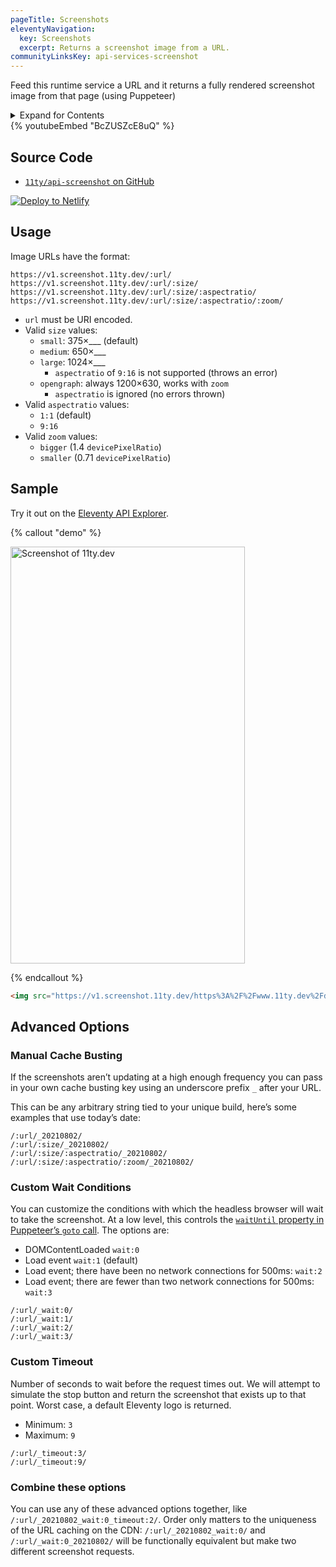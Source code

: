 ```yaml
---
pageTitle: Screenshots
eleventyNavigation:
  key: Screenshots
  excerpt: Returns a screenshot image from a URL.
communityLinksKey: api-services-screenshot
---
```


Feed this runtime service a URL and it returns a fully rendered screenshot image from that page (using Puppeteer)

<details class="toc">
<summary>Expand for Contents</summary>

[[toc]]

</details>

<div class="youtube-related">
  {% youtubeEmbed "BcZUSZcE8uQ" %}
</div>

## Source Code

* [`11ty/api-screenshot` on GitHub](https://github.com/11ty/api-screenshot)

<a href="https://app.netlify.com/start/deploy?repository=https://github.com/11ty/api-screenshot" class="elv-externalexempt"><img src="https://www.netlify.com/img/deploy/button.svg" alt="Deploy to Netlify"></a>

## Usage

Image URLs have the format:

```
https://v1.screenshot.11ty.dev/:url/
https://v1.screenshot.11ty.dev/:url/:size/
https://v1.screenshot.11ty.dev/:url/:size/:aspectratio/
https://v1.screenshot.11ty.dev/:url/:size/:aspectratio/:zoom/
```

* `url` must be URI encoded.
* Valid `size` values:
  * `small`: 375×___ (default)
  * `medium`: 650×___
  * `large`: 1024×___
    * `aspectratio` of `9:16` is not supported (throws an error)
  * `opengraph`: always 1200×630, works with `zoom`
    * `aspectratio` is ignored (no errors thrown)
* Valid `aspectratio` values:
  * `1:1` (default)
  * `9:16`
* Valid `zoom` values:
  * `bigger` (1.4 `devicePixelRatio`)
  * `smaller` (0.71 `devicePixelRatio`)

## Sample

Try it out on the [Eleventy API Explorer](https://api-explorer.11ty.dev/).

{% callout "demo" %}

<img src="https://v1.screenshot.11ty.dev/https%3A%2F%2Fwww.11ty.dev%2Fdocs%2F/small/9:16/bigger/" class="screenshot screenshot-first-example" width="375" height="667" loading="lazy" decoding="async" alt="Screenshot of 11ty.dev">

{% endcallout %}

```html
<img src="https://v1.screenshot.11ty.dev/https%3A%2F%2Fwww.11ty.dev%2Fdocs%2F/small/9:16/bigger/" class="screenshot screenshot-first-example" width="375" height="667" loading="lazy" decoding="async" alt="Screenshot of 11ty.dev">
```

## Advanced Options

### Manual Cache Busting

If the screenshots aren’t updating at a high enough frequency you can pass in your own cache busting key using an underscore prefix `_` after your URL.

This can be any arbitrary string tied to your unique build, here’s some examples that use today’s date:

```
/:url/_20210802/
/:url/:size/_20210802/
/:url/:size/:aspectratio/_20210802/
/:url/:size/:aspectratio/:zoom/_20210802/
```

### Custom Wait Conditions

You can customize the conditions with which the headless browser will wait to take the screenshot. At a low level, this controls the [`waitUntil` property in Puppeteer’s `goto` call](https://pptr.dev/#?product=Puppeteer&version=v13.3.1&show=api-pagegotourl-options). The options are:

* DOMContentLoaded `wait:0`
* Load event `wait:1` (default)
* Load event; there have been no network connections for 500ms: `wait:2`
* Load event; there are fewer than two network connections for 500ms: `wait:3`

```
/:url/_wait:0/
/:url/_wait:1/
/:url/_wait:2/
/:url/_wait:3/
```

### Custom Timeout

Number of seconds to wait before the request times out. We will attempt to simulate the stop button and return the screenshot that exists up to that point. Worst case, a default Eleventy logo is returned.

* Minimum: `3`
* Maximum: `9`

```
/:url/_timeout:3/
/:url/_timeout:9/
```

### Combine these options

You can use any of these advanced options together, like `/:url/_20210802_wait:0_timeout:2/`. Order only matters to the uniqueness of the URL caching on the CDN: `/:url/_20210802_wait:0/` and `/:url/_wait:0_20210802/` will be functionally equivalent but make two different screenshot requests.
